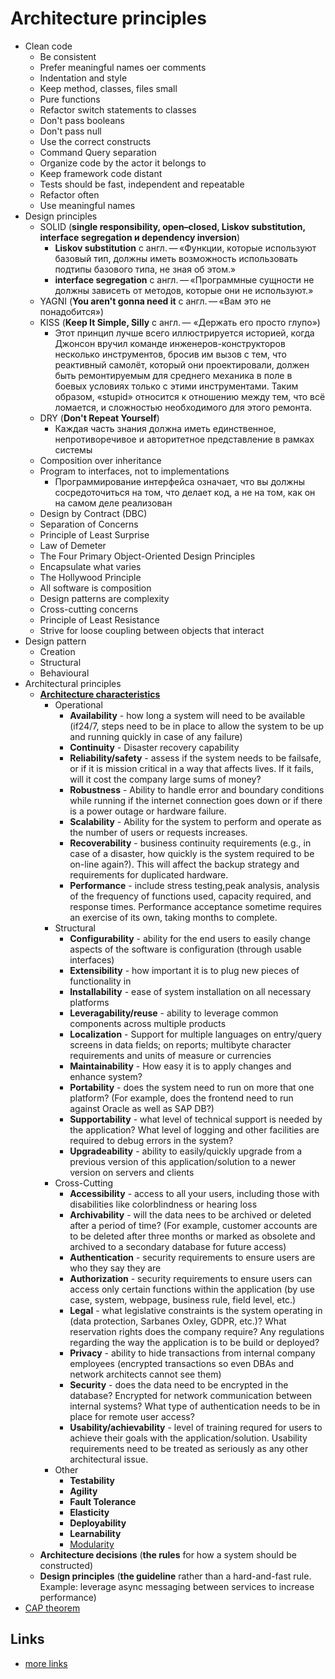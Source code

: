 # Architecture principles

* Clean code
    * Be consistent
    * Prefer meaningful names oer comments
    * Indentation and style
    * Keep method, classes, files small
    * Pure functions 
    * Refactor switch statements to classes
    * Don't pass booleans 
    * Don't pass null
    * Use the correct constructs
    * Command Query separation
    * Organize code by the actor it belongs to
    * Keep framework code distant
    * Tests should be fast, independent and repeatable
    * Refactor often
    * Use meaningful names
* Design principles
    * SOLID (**single responsibility, open–closed, Liskov substitution, interface segregation и dependency inversion**)
      * **Liskov substitution** с англ. — «Функции, которые используют базовый тип, должны иметь возможность использовать подтипы базового типа, не зная об этом.»
      * **interface segregation** с англ. — «Программные сущности не должны зависеть от методов, которые они не используют.»
    * YAGNI (**You aren't gonna need it** с англ. — «Вам это не понадобится»)
    * KISS (**Keep It Simple, Silly** с англ. — «Держать его просто глупо»)
      * Этот принцип лучше всего иллюстрируется историей, когда Джонсон вручил команде инженеров-конструкторов несколько инструментов, бросив им вызов с тем, что реактивный     самолёт, который они проектировали, должен быть ремонтируемым для среднего механика в поле в боевых условиях только с этими инструментами. Таким образом, «stupid» относится к отношению между тем, что всё ломается, и сложностью необходимого для этого ремонта.
    * DRY (**Don't Repeat Yourself**)
      * Каждая часть знания должна иметь единственное, непротиворечивое и авторитетное представление в рамках системы
    * Composition over inheritance
    * Program to interfaces, not to implementations
      * Программирование интерфейса означает, что вы должны сосредоточиться на том, что делает код, а не на том, как он на самом деле реализован
    * Design by Contract (DBC)
    * Separation of Concerns
    * Principle of Least Surprise
    * Law of Demeter
    * The Four Primary Object-Oriented Design Principles
    * Encapsulate what varies
    * The Hollywood Principle
    * All software is composition
    * Design patterns are complexity
    * Cross-cutting concerns
    * Principle of Least Resistance
    * Strive for loose coupling between objects that interact
* Design pattern 
    * Creation
    * Structural
    * Behavioural
* Architectural principles
    * **[Architecture characteristics](characteristics/description.md)**
        * Operational
            * **Availability** - how long a system will need to be available (if24/7, steps need to be in place to allow the 
            system to be up and running quickly in case of any failure)
            * **Continuity** - Disaster recovery capability
            * **Reliability/safety** - assess if the system needs to be failsafe, or if it is mission critical
            in a way that affects lives. If it fails, will it cost the company large sums of money?
            * **Robustness** - Ability to handle error and boundary conditions while running if the internet connection goes
            down or if there is a power outage or hardware failure.
            * **Scalability** - Ability for the system to perform and operate as the number of users or requests increases.
            * **Recoverability** - business continuity requirements (e.g., in case of a disaster, how quickly is the system 
            required to be on-line again?). This will affect the backup strategy and requirements for duplicated hardware.
            * **Performance** - include stress testing,peak analysis, analysis of the frequency of functions used,
            capacity required, and response times. Performance acceptance sometime requires an exercise of its own,
            taking months to complete.  
        * Structural
            * **Configurability** - ability for the end users to easily change aspects of the software is configuration
             (through usable interfaces)
            * **Extensibility** - how important it is to plug new pieces of functionality in
            * **Installability** - ease of system installation on all necessary platforms
            * **Leveragability/reuse** - ability to leverage common components across multiple products
            * **Localization** - Support for multiple languages on entry/query screens in data fields; 
            on reports; multibyte character requirements and units of measure or currencies
            * **Maintainability** - How easy it is to apply changes and enhance system?
            * **Portability** - does the system need to run on more that one platform?
            (For example, does the frontend need to run against Oracle as well as SAP DB?)
            * **Supportability** - what level of technical support is needed by the application? What level of logging
            and other facilities are required to debug errors in the system?
            * **Upgradeability** - ability to easily/quickly upgrade from a previous version of this
            application/solution to a newer version on servers and clients
        * Cross-Cutting
            * **Accessibility** - access to all your users, including those with disabilities like
            colorblindness or hearing loss
            * **Archivability** - will the data nees to be archived or deleted after a period of time? (For example, 
            customer accounts are to be deleted after three months or marked as obsolete and archived
            to a secondary database for future access)
            * **Authentication** - security requirements to ensure users are who they say they are
            * **Authorization** - security requirements to ensure users can access only certain functions within the
            application (by use case, system, webpage, business rule, field level, etc.)
            * **Legal** - what legislative constraints is the system operating in 
            (data protection, Sarbanes Oxley, GDPR, etc.)? What reservation rights does the company require?
            Any regulations regarding the way the application is to be build or deployed?
            * **Privacy** - ability to hide transactions from internal company employees (encrypted transactions
            so even DBAs and network architects cannot see them)
            * **Security** - does the data need to be encrypted in the database? Encrypted for network
            communication between internal systems? What type of authentication needs to be in place for remote user access? 
            * **Usability/achievability** - level of training requred for users to achieve their goals with
            the application/solution. Usability requirements need to be treated as seriously as 
            any other architectural issue.
        * Other
            * **Testability**
            * **Agility**
            * **Fault Tolerance**
            * **Elasticity**
            * **Deployability**
            * **Learnability**
            * [Modularity](characteristics/modularity.md) 
    * **Architecture decisions** (**the rules** for how a system should be constructed)
    * **Design principles** (**the guideline** rather than a hard-and-fast rule. Example: 
    leverage async messaging between services to increase performance)
* [CAP theorem](cap-theorem.md)

## Links

* [more links](links.md)
